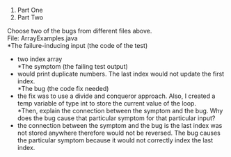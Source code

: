 1. Part One 
2. Part Two 

Choose two of the bugs from different files above. <br/>
File: ArrayExamples.java <br/>
*The failure-inducing input (the code of the test)
- two index array <br/>
*The symptom (the failing test output)
- would print duplicate numbers. The last index would not update the first index. <br/>
*The bug (the code fix needed)
- the fix was to use a divide and conqueror approach. Also, I created a temp variable of type int to store the current value of the loop. <br/> 
*Then, explain the connection between the symptom and the bug. Why does the bug cause that particular symptom for that particular input?
- the connection between the symptom and the bug is the last index was not stored anywhere therefore would not be reversed. The bug causes the particular symptom because it would not correctly index the last index. 

